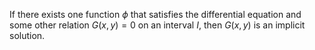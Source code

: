If there exists one function $\phi$ that satisfies the differential equation and some other relation $G(x,y)=0$ on an interval $I$, then $G(x,y)$ is an implicit solution.